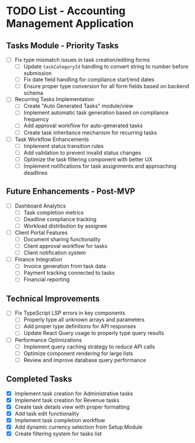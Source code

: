 # TODO List - Accounting Management Application

## Tasks Module - Priority Tasks
- [ ] Fix type mismatch issues in task creation/editing forms
  - [ ] Update `taskCategoryId` handling to convert string to number before submission
  - [ ] Fix date field handling for compliance start/end dates
  - [ ] Ensure proper type conversion for all form fields based on backend schema

- [ ] Recurring Tasks Implementation
  - [ ] Create "Auto Generated Tasks" module/view
  - [ ] Implement automatic task generation based on compliance frequency
  - [ ] Add approval workflow for auto-generated tasks
  - [ ] Create task inheritance mechanism for recurring tasks

- [ ] Task Workflow Enhancements
  - [ ] Implement status transition rules
  - [ ] Add validation to prevent invalid status changes
  - [ ] Optimize the task filtering component with better UX
  - [ ] Implement notifications for task assignments and approaching deadlines

## Future Enhancements - Post-MVP
- [ ] Dashboard Analytics
  - [ ] Task completion metrics
  - [ ] Deadline compliance tracking
  - [ ] Workload distribution by assignee

- [ ] Client Portal Features
  - [ ] Document sharing functionality
  - [ ] Client approval workflow for tasks
  - [ ] Client notification system

- [ ] Finance Integration
  - [ ] Invoice generation from task data
  - [ ] Payment tracking connected to tasks
  - [ ] Financial reporting

## Technical Improvements
- [ ] Fix TypeScript LSP errors in key components
  - [ ] Properly type all unknown arrays and parameters
  - [ ] Add proper type definitions for API responses
  - [ ] Update React Query usage to properly type query results

- [ ] Performance Optimizations
  - [ ] Implement query caching strategy to reduce API calls
  - [ ] Optimize component rendering for large lists
  - [ ] Review and improve database query performance

## Completed Tasks
- [x] Implement task creation for Administrative tasks
- [x] Implement task creation for Revenue tasks
- [x] Create task details view with proper formatting
- [x] Add task edit functionality
- [x] Implement task completion workflow
- [x] Add dynamic currency selection from Setup Module
- [x] Create filtering system for tasks list